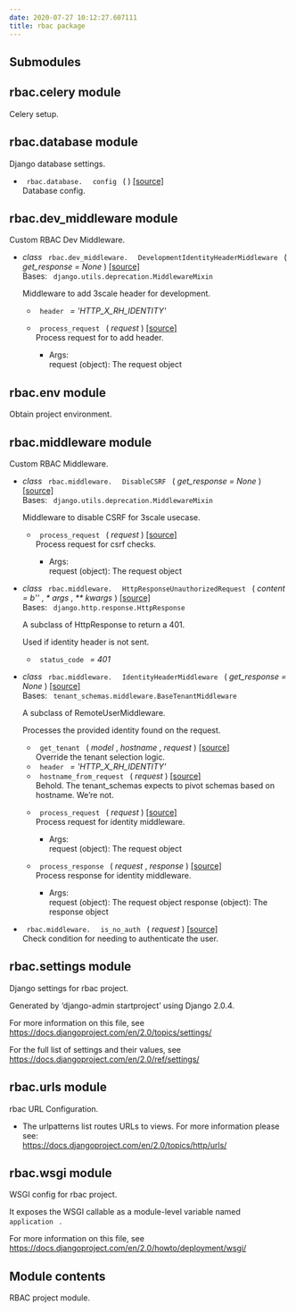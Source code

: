 ```yaml
---
date: 2020-07-27 10:12:27.607111
title: rbac package
---
```

<div id="rbac-package" class="section">


<div id="submodules" class="section">

## Submodules

</div>

<div id="module-rbac.celery" class="section">

<span id="rbac-celery-module"> </span>

## rbac.celery module

Celery setup.

</div>

<div id="module-rbac.database" class="section">

<span id="rbac-database-module"> </span>

## rbac.database module

Django database settings.

  - `  rbac.database.  ` `  config  ` <span class="sig-paren"> ( </span>
    <span class="sig-paren"> ) </span> [<span class="viewcode-link">
    \[source\] </span>](../../_modules/rbac/database/#config)  
    Database config.

</div>

<div id="module-rbac.dev_middleware" class="section">

<span id="rbac-dev-middleware-module"> </span>

## rbac.dev\_middleware module

Custom RBAC Dev Middleware.

  - *class* `  rbac.dev_middleware.  ` ` 
    DevelopmentIdentityHeaderMiddleware  ` <span class="sig-paren"> (
    </span> *<span class="n"> get\_response </span> <span class="o"> =
    </span> <span class="default_value"> None </span>*
    <span class="sig-paren"> ) </span> [<span class="viewcode-link">
    \[source\]
    </span>](../../_modules/rbac/dev_middleware/#DevelopmentIdentityHeaderMiddleware)  
    Bases: `  django.utils.deprecation.MiddlewareMixin  `
    
    Middleware to add 3scale header for development.
    
      - `  header  ` *= 'HTTP\_X\_RH\_IDENTITY'*
    
    <!-- end list -->
    
      - `  process_request  ` <span class="sig-paren"> ( </span>
        *<span class="n"> request </span>* <span class="sig-paren"> )
        </span> [<span class="viewcode-link"> \[source\]
        </span>](../../_modules/rbac/dev_middleware/#DevelopmentIdentityHeaderMiddleware.process_request)  
        Process request for to add header.
        
          - Args:  
            request (object): The request object

</div>

<div id="module-rbac.env" class="section">

<span id="rbac-env-module"> </span>

## rbac.env module

Obtain project environment.

</div>

<div id="module-rbac.middleware" class="section">

<span id="rbac-middleware-module"> </span>

## rbac.middleware module

Custom RBAC Middleware.

  - *class* `  rbac.middleware.  ` `  DisableCSRF  `
    <span class="sig-paren"> ( </span> *<span class="n"> get\_response
    </span> <span class="o"> = </span> <span class="default_value"> None
    </span>* <span class="sig-paren"> ) </span>
    [<span class="viewcode-link"> \[source\]
    </span>](../../_modules/rbac/middleware/#DisableCSRF)  
    Bases: `  django.utils.deprecation.MiddlewareMixin  `
    
    Middleware to disable CSRF for 3scale usecase.
    
      - `  process_request  ` <span class="sig-paren"> ( </span>
        *<span class="n"> request </span>* <span class="sig-paren"> )
        </span> [<span class="viewcode-link"> \[source\]
        </span>](../../_modules/rbac/middleware/#DisableCSRF.process_request)  
        Process request for csrf checks.
        
          - Args:  
            request (object): The request object

<!-- end list -->

  - *class* `  rbac.middleware.  ` `  HttpResponseUnauthorizedRequest  `
    <span class="sig-paren"> ( </span> *<span class="n"> content </span>
    <span class="o"> = </span> <span class="default_value"> b'' </span>*
    , *<span class="o"> \* </span> <span class="n"> args </span>* ,
    *<span class="o"> \*\* </span> <span class="n"> kwargs </span>*
    <span class="sig-paren"> ) </span> [<span class="viewcode-link">
    \[source\]
    </span>](../../_modules/rbac/middleware/#HttpResponseUnauthorizedRequest)  
    Bases: `  django.http.response.HttpResponse  `
    
    A subclass of HttpResponse to return a 401.
    
    Used if identity header is not sent.
    
      - `  status_code  ` *= 401*

<!-- end list -->

  - *class* `  rbac.middleware.  ` `  IdentityHeaderMiddleware  `
    <span class="sig-paren"> ( </span> *<span class="n"> get\_response
    </span> <span class="o"> = </span> <span class="default_value"> None
    </span>* <span class="sig-paren"> ) </span>
    [<span class="viewcode-link"> \[source\]
    </span>](../../_modules/rbac/middleware/#IdentityHeaderMiddleware)  
    Bases: `  tenant_schemas.middleware.BaseTenantMiddleware  `
    
    A subclass of RemoteUserMiddleware.
    
    Processes the provided identity found on the request.
    
      - `  get_tenant  ` <span class="sig-paren"> ( </span>
        *<span class="n"> model </span>* , *<span class="n"> hostname
        </span>* , *<span class="n"> request </span>*
        <span class="sig-paren"> ) </span> [<span class="viewcode-link">
        \[source\]
        </span>](../../_modules/rbac/middleware/#IdentityHeaderMiddleware.get_tenant)  
        Override the tenant selection logic.
    
    <!-- end list -->
    
      - `  header  ` *= 'HTTP\_X\_RH\_IDENTITY'*
    
    <!-- end list -->
    
      - `  hostname_from_request  ` <span class="sig-paren"> ( </span>
        *<span class="n"> request </span>* <span class="sig-paren"> )
        </span> [<span class="viewcode-link"> \[source\]
        </span>](../../_modules/rbac/middleware/#IdentityHeaderMiddleware.hostname_from_request)  
        Behold. The tenant\_schemas expects to pivot schemas based on
        hostname. We’re not.
    
    <!-- end list -->
    
      - `  process_request  ` <span class="sig-paren"> ( </span>
        *<span class="n"> request </span>* <span class="sig-paren"> )
        </span> [<span class="viewcode-link"> \[source\]
        </span>](../../_modules/rbac/middleware/#IdentityHeaderMiddleware.process_request)  
        Process request for identity middleware.
        
          - Args:  
            request (object): The request object
    
    <!-- end list -->
    
      - `  process_response  ` <span class="sig-paren"> ( </span>
        *<span class="n"> request </span>* , *<span class="n"> response
        </span>* <span class="sig-paren"> ) </span>
        [<span class="viewcode-link"> \[source\]
        </span>](../../_modules/rbac/middleware/#IdentityHeaderMiddleware.process_response)  
        Process response for identity middleware.
        
          - Args:  
            request (object): The request object response (object): The
            response object

<!-- end list -->

  - `  rbac.middleware.  ` `  is_no_auth  ` <span class="sig-paren"> (
    </span> *<span class="n"> request </span>* <span class="sig-paren">
    ) </span> [<span class="viewcode-link"> \[source\]
    </span>](../../_modules/rbac/middleware/#is_no_auth)  
    Check condition for needing to authenticate the user.

</div>

<div id="module-rbac.settings" class="section">

<span id="rbac-settings-module"> </span>

## rbac.settings module

Django settings for rbac project.

Generated by ‘django-admin startproject’ using Django 2.0.4.

For more information on this file, see
<https://docs.djangoproject.com/en/2.0/topics/settings/>

For the full list of settings and their values, see
<https://docs.djangoproject.com/en/2.0/ref/settings/>

</div>

<div id="module-rbac.urls" class="section">

<span id="rbac-urls-module"> </span>

## rbac.urls module

rbac URL Configuration.

  - The urlpatterns list routes URLs to views. For more information
    please see:  
    <https://docs.djangoproject.com/en/2.0/topics/http/urls/>

</div>

<div id="module-rbac.wsgi" class="section">

<span id="rbac-wsgi-module"> </span>

## rbac.wsgi module

WSGI config for rbac project.

It exposes the WSGI callable as a module-level variable named ` 
application  ` .

For more information on this file, see
<https://docs.djangoproject.com/en/2.0/howto/deployment/wsgi/>

</div>

<div id="module-rbac" class="section">

<span id="module-contents"> </span>

## Module contents

RBAC project module.

</div>

</div>